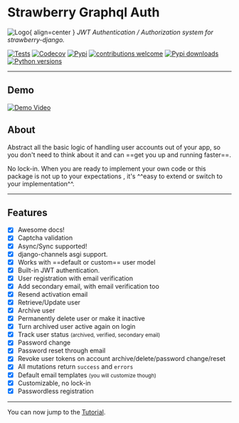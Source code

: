 # Strawberry Graphql Auth
![Logo](./images/logo.png){ align=center }
*JWT Authentication / Authorization system for strawberry-django.*


[![Tests](https://img.shields.io/github/workflow/status/nrbnlulu/strawberry-django-auth/Run%20Tests?label=Tests&style=for-the-badge)](https://github.com/nrbnlulu/strawberry-django-auth/actions/workflows/tests.yml)
[![Codecov](https://img.shields.io/codecov/c/github/nrbnlulu/strawberry-django-auth?style=for-the-badge)](https://app.codecov.io/gh/nrbnlulu/strawberry-django-auth)
[![Pypi](https://img.shields.io/pypi/v/strawberry-django-auth.svg?style=for-the-badge&logo=appveyor)](https://pypi.org/project/strawberry-django-auth/)
[![contributions welcome](https://img.shields.io/badge/contributions-welcome-brightgreen.svg?style=for-the-badge&logo=appveyor)](https://github.com/nrbnlulu/strawberry-django-auth/blob/master/CONTRIBUTING.md)
[![Pypi downloads](https://img.shields.io/pypi/dm/strawberry-django-auth?style=for-the-badge)](https://pypistats.org/packages/strawberry-django-auth)
[![Python versions](https://img.shields.io/pypi/pyversions/strawberry-django-auth?style=social)](https://pypi.org/project/strawberry-django-auth/)

---

## Demo

[![Demo Video](https://github.com/nrbnlulu/strawberry-django-auth/blob/main/demo.gif?raw=true)](https://github.com/nrbnlulu/strawberry-django-auth#demo)

## About


Abstract all the basic logic of handling user accounts out of your app,
so you don't need to think about it and can ==get you up and running faster==.

No lock-in. When you are ready to implement your own code or this package
is not up to your expectations , it's ^^easy to extend or switch to
your implementation^^.

---

## Features

* [x] Awesome docs!
* [x] Captcha validation
* [x] Async/Sync supported!
* [x] django-channels asgi support.
* [x] Works with ==default or custom== user model
* [x] Built-in JWT authentication.
* [x] User registration with email verification
* [x] Add secondary email, with email verification too
* [x] Resend activation email
* [x] Retrieve/Update user
* [x] Archive user
* [x] Permanently delete user or make it inactive
* [x] Turn archived user active again on login
* [x] Track user status <small>(archived, verified, secondary email)</small>
* [x] Password change
* [x] Password reset through email
* [x] Revoke user tokens on account archive/delete/password change/reset
* [x] All mutations return `success` and `errors`
* [x] Default email templates <small>(you will customize though)</small>
* [x] Customizable, no lock-in
* [x] Passwordless registration

---

You can now jump to the [Tutorial](tutorial.md).
